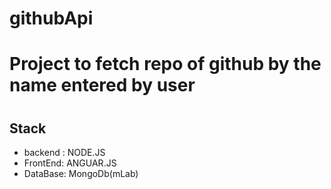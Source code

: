 # githubApi
<h1>Project to fetch repo of github by the name entered by user <h1>

<h2>Stack</h2>
<ul>
 <li>backend : NODE.JS</li>
 <li>FrontEnd: ANGUAR.JS</li>
 <li>DataBase: MongoDb(mLab)</li>
</ul>
  
